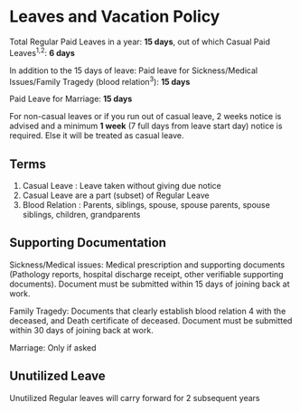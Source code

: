 # Leaves and Vacation Policy
Total Regular Paid Leaves in a year: **15 days**, out of which Casual Paid Leaves<sup>1,2</sup>: **6 days**

In addition to the 15 days of leave:
Paid leave for Sickness/Medical Issues/Family Tragedy (blood relation<sup>3</sup>): **15 days**

Paid Leave for Marriage: **15 days**

For non-casual leaves or if you run out of casual leave, 2 weeks notice is advised and a minimum **1 week** (7 full days from leave start day) notice is required. Else it will be treated as casual leave.


## Terms

1. Casual Leave : Leave taken without giving due notice
2. Casual Leave are a part (subset) of Regular Leave 
3. Blood Relation : Parents, siblings, spouse, spouse parents, spouse siblings, children, grandparents


## Supporting Documentation

Sickness/Medical issues: Medical prescription and supporting documents (Pathology reports, hospital discharge receipt, other verifiable supporting documents). Document must be submitted within 15 days of joining back at work.

Family Tragedy: Documents that clearly establish blood relation 4 with the deceased, and Death certificate of deceased. Document must be submitted within 30 days of joining back at work.

Marriage: Only if asked

## Unutilized Leave

Unutilized Regular leaves will carry forward for 2 subsequent years
